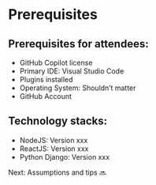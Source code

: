 # Prerequisites

## Prerequisites for attendees:
- GitHub Copilot license 
- Primary IDE: Visual Studio Code
- Plugins installed
- Operating System: Shouldn’t matter
- GitHub Account

## Technology stacks:
- NodeJS: Version xxx
- ReactJS: Version xxx
- Python Django: Version xxx

Next: Assumptions and tips :soon:
